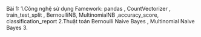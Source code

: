 Bài 1:
1.Công nghệ sử dụng
Famework: pandas , CountVectorizer , train_test_split , BernoulliNB, MultinomialNB ,accuracy_score, classification_report
2.Thuật toán
Bernoulli Naive Bayes , Multinomial Naive Bayes
3.
